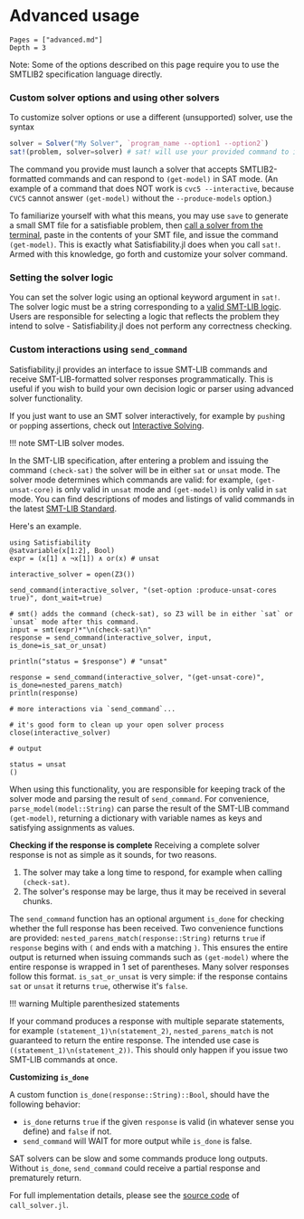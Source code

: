 # Advanced usage
```@contents
Pages = ["advanced.md"]
Depth = 3
```

Note: Some of the options described on this page require you to use the SMTLIB2 specification language directly.

### Custom solver options and using other solvers
To customize solver options or use a different (unsupported) solver, use the syntax

```julia
solver = Solver("My Solver", `program_name --option1 --option2`)
sat!(problem, solver=solver) # sat! will use your provided command to invoke the solver
```

The command you provide must launch a solver that accepts SMTLIB2-formatted commands and can respond to `(get-model)` in SAT mode. (An example of a command that does NOT work is `cvc5 --interactive`, because `CVC5` cannot answer `(get-model)` without the `--produce-models` option.)

To familiarize yourself with what this means, you may use `save` to generate a small SMT file for a satisfiable problem, then [call a solver from the terminal](installation.md#installing-a-solver), paste in the contents of your SMT file, and issue the command `(get-model)`. This is exactly what Satisfiability.jl does when you call  `sat!`. Armed with this knowledge, go forth and customize your solver command.

### Setting the solver logic
You can set the solver logic using an optional keyword argument in `sat!`.
The solver logic must be a string corresponding to a [valid SMT-LIB logic](http://smtlib.cs.uiowa.edu/logics.shtml). Users are responsible for selecting a logic that reflects the problem they intend to solve - Satisfiability.jl does not perform any correctness checking.

### Custom interactions using `send_command`
Satisfiability.jl provides an interface to issue SMT-LIB commands and receive SMT-LIB-formatted solver responses programmatically. This is useful if you wish to build your own decision logic or parser using advanced solver functionality.

If you just want to use an SMT solver interactively, for example by `push`ing or `pop`ping assertions, check out [Interactive Solving](interactive.md).

!!! note SMT-LIB solver modes.

In the SMT-LIB specification, after entering a problem and issuing the command `(check-sat)` the solver will be in either `sat` or `unsat` mode. The solver mode determines which commands are valid: for example, `(get-unsat-core)` is only valid in `unsat` mode and `(get-model)` is only valid in `sat` mode. You can find descriptions of modes and listings of valid commands in the latest [SMT-LIB Standard](http://www.smtlib.org/).

Here's an example.
```jldoctest; output = false
using Satisfiability
@satvariable(x[1:2], Bool)
expr = (x[1] ∧ ¬x[1]) ∧ or(x) # unsat

interactive_solver = open(Z3())

send_command(interactive_solver, "(set-option :produce-unsat-cores true)", dont_wait=true)

# smt() adds the command (check-sat), so Z3 will be in either `sat` or `unsat` mode after this command.
input = smt(expr)*"\n(check-sat)\n"
response = send_command(interactive_solver, input, is_done=is_sat_or_unsat)

println("status = $response") # "unsat"

response = send_command(interactive_solver, "(get-unsat-core)", is_done=nested_parens_match)
println(response)

# more interactions via `send_command`...

# it's good form to clean up your open solver process
close(interactive_solver)

# output

status = unsat
()
```

When using this functionality, you are responsible for keeping track of the solver mode and parsing the result of `send_command`. For convenience, `parse_model(model::String)` can parse the result of the SMT-LIB command `(get-model)`, returning a dictionary with variable names as keys and satisfying assignments as values.


**Checking if the response is complete**
Receiving a complete solver response is not as simple as it sounds, for two reasons.
1. The solver may take a long time to respond, for example when calling `(check-sat)`.
2. The solver's response may be large, thus it may be received in several chunks.

The `send_command` function has an optional argument `is_done` for checking whether the full response has been received. Two convenience functions are provided: `nested_parens_match(response::String)` returns `true` if `response` begins with `(` and ends with a matching `)`. This ensures the entire output is returned when issuing commands such as `(get-model)` where the entire response is wrapped in 1 set of parentheses. Many solver responses follow this format.
`is_sat_or_unsat` is very simple: if the response contains `sat` or `unsat` it returns `true`, otherwise it's `false`.

!!! warning Multiple parenthesized statements

If your command produces a response with multiple separate statements, for example `(statement_1)\n(statement_2)`, `nested_parens_match` is not guaranteed to return the entire response. The intended use case is `((statement_1)\n(statement_2))`. This should only happen if you issue two SMT-LIB commands at once.

**Customizing `is_done`**

A custom function `is_done(response::String)::Bool`, should have the following behavior:
* `is_done` returns `true` if the given `response` is valid (in whatever sense you define) and `false` if not.
* `send_command` will WAIT for more output while `is_done` is false.

SAT solvers can be slow and some commands produce long outputs. Without `is_done`, `send_command` could receive a partial response and prematurely return.

For full implementation details, please see the [source code](https://github.com/elsoroka/Satisfiability.jl/blob/main/src/call_solver.jl) of `call_solver.jl`.